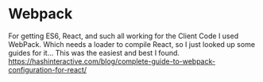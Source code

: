# Webpack
For getting ES6, React, and such all working for the Client Code I used WebPack. Which needs a loader to compile React, so I just looked up some guides for it... This was the easiest and best I found.
https://hashinteractive.com/blog/complete-guide-to-webpack-configuration-for-react/